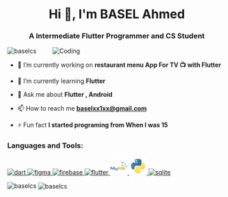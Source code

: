 
<h1 align="center">Hi 👋, I'm BASEL Ahmed</h1>
<h3 align="center">A Intermediate Flutter Programmer and CS Student</h3>

<img align="right" alt="Coding" width="400" src="https://i.pinimg.com/originals/f0/f0/d9/f0f0d932d6e39c7af5aa305cbd8da735.gif">

<p align="left"> <img src="https://komarev.com/ghpvc/?username=baselcs&label=Profile%20views&color=0e75b6&style=flat" alt="baselcs" /> </p>

- 🔭 I’m currently working on **restaurant menu App For TV 📺 with Flutter**

- 🌱 I’m currently learning **Flutter**

- 💬 Ask me about **Flutter , Android**

- 📫 How to reach me **baselxx1xx@gmail.com**

- ⚡ Fun fact **I started programing from When I was 15**



<h3 align="left">Languages and Tools:</h3>
<p align="left"> <a href="https://dart.dev" target="_blank" rel="noreferrer"> <img src="https://www.vectorlogo.zone/logos/dartlang/dartlang-icon.svg" alt="dart" width="40" height="40"/> </a> <a href="https://www.figma.com/" target="_blank" rel="noreferrer"> <img src="https://www.vectorlogo.zone/logos/figma/figma-icon.svg" alt="figma" width="40" height="40"/> </a> <a href="https://firebase.google.com/" target="_blank" rel="noreferrer"> <img src="https://www.vectorlogo.zone/logos/firebase/firebase-icon.svg" alt="firebase" width="40" height="40"/> </a> <a href="https://flutter.dev" target="_blank" rel="noreferrer"> <img src="https://www.vectorlogo.zone/logos/flutterio/flutterio-icon.svg" alt="flutter" width="40" height="40"/> </a> <a href="https://www.mysql.com/" target="_blank" rel="noreferrer"> <img src="https://raw.githubusercontent.com/devicons/devicon/master/icons/mysql/mysql-original-wordmark.svg" alt="mysql" width="40" height="40"/> </a> <a href="https://www.python.org" target="_blank" rel="noreferrer"> <img src="https://raw.githubusercontent.com/devicons/devicon/master/icons/python/python-original.svg" alt="python" width="40" height="40"/> </a> <a href="https://www.sqlite.org/" target="_blank" rel="noreferrer"> <img src="https://www.vectorlogo.zone/logos/sqlite/sqlite-icon.svg" alt="sqlite" width="40" height="40"/> </a> 

<p><img align="left" src="https://github-readme-stats.vercel.app/api/top-langs?username=baselcs&show_icons=true&locale=en&layout=compact&theme=dark" alt="baselcs" /></p>

<p>&nbsp;<img align="center" src="https://github-readme-stats.vercel.app/api?username=baselcs&show_icons=true&locale=en&theme=dark" alt="baselcs" /></p>


